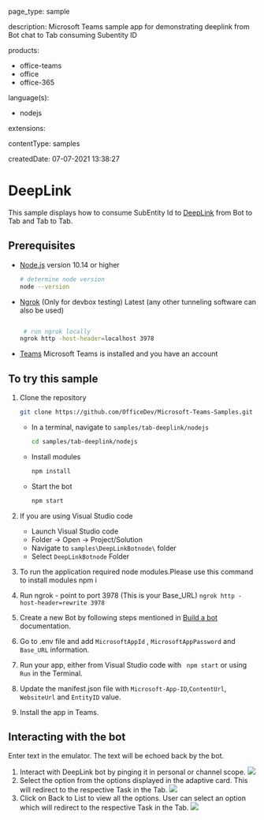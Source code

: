 
page_type: sample

description: Microsoft Teams sample app for demonstrating deeplink from Bot chat to Tab consuming Subentity ID

products:
- office-teams
- office
- office-365

language(s):
- nodejs

extensions:

contentType: samples

createdDate: 07-07-2021 13:38:27

# DeepLink

This sample displays how to consume SubEntity Id to [DeepLink](https://docs.microsoft.com/en-us/microsoftteams/platform/concepts/build-and-test/deep-links#deep-linking-to-your-tab) from Bot to Tab and Tab to Tab.

## Prerequisites

- [Node.js](https://nodejs.org) version 10.14 or higher

    ```bash
    # determine node version
    node --version
    ```

      
 - [Ngrok](https://ngrok.com/download) (Only for devbox testing) Latest (any other tunneling      software       can also be used)
    ```bash

     # run ngrok locally
    ngrok http -host-header=localhost 3978
    ```
- [Teams](https://teams.microsoft.com) Microsoft Teams is installed and you have an account

## To try this sample

1. Clone the repository

    ```bash
    git clone https://github.com/OfficeDev/Microsoft-Teams-Samples.git
    ```

    - In a terminal, navigate to `samples/tab-deeplink/nodejs`

        ```bash
        cd samples/tab-deeplink/nodejs
        ```

    - Install modules

        ```bash
        npm install
        ```

    - Start the bot

        ```bash
        npm start
        ```

1. If you are using Visual Studio code
    - Launch Visual Studio code
    - Folder -> Open -> Project/Solution
    - Navigate to ```samples\DeepLinkBotnode\``` folder
    - Select ```DeepLinkBotnode``` Folder
1. To run the application required  node modules.Please use this command to install modules npm i
1. Run ngrok - point to port 3978 (This is your Base_URL)
   ```ngrok http -host-header=rewrite 3978```
1. Create a new Bot by following steps mentioned in [Build a bot](https://docs.microsoft.com/en-us/microsoftteams/platform/bots/what-are-bots?view=msteams-client-js-latest#build--a-bot-for-teams-with-the-microsoft-bot-framework) documentation.
1. Go to .env file  and add ```MicrosoftAppId``` ,  ```MicrosoftAppPassword``` and ```Base_URL``` information.
1. Run your app, either from Visual Studio code  with ``` npm start``` or using ``` Run``` in the Terminal.
1. Update the manifest.json file with ```Microsoft-App-ID```,```ContentUrl```, ```WebsiteUrl``` and ```EntityID``` value.
1. Install the app in Teams.


## Interacting with the bot

Enter text in the emulator.  The text will be echoed back by the bot.
1. Interact with DeepLink bot by pinging it in personal or channel scope. 
![](https://user-images.githubusercontent.com/50989436/116378355-adef4300-a82f-11eb-865e-1366ad0163c7.png)
2. Select the option from the options displayed in the adaptive card. This will redirect to the respective Task in the Tab.
![](https://user-images.githubusercontent.com/50989436/116378517-d5dea680-a82f-11eb-9717-9eeb84942a05.png)
3. Click on Back to List to view all the options. User can select an option which will redirect to the respective Task in the Tab.
![](https://user-images.githubusercontent.com/50989436/116378607-ed1d9400-a82f-11eb-9234-33e307ccf184.png)

